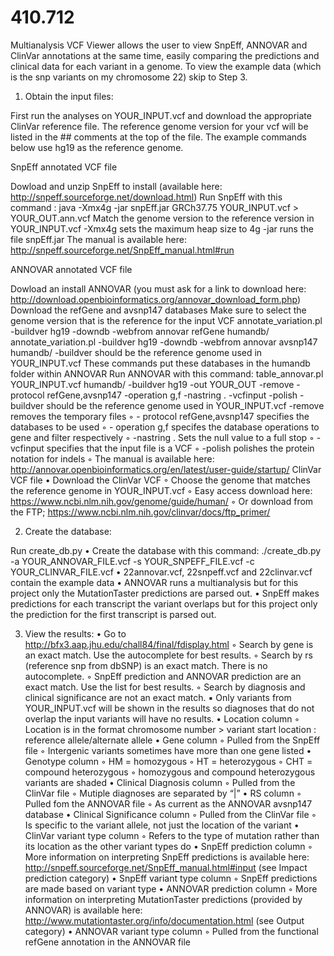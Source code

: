 # 410.712
Multianalysis VCF Viewer allows the user to view SnpEff, ANNOVAR and ClinVar annotations at the same time, easily comparing the predictions and clinical data for each variant in a genome. To view the example data (which is the snp variants on my chromosome 22) skip to Step 3.

1. Obtain the input files:

First run the analyses on YOUR_INPUT.vcf and download the appropriate ClinVar reference file. The reference genome version for your vcf will be listed in the ## comments at the top of the file. The example commands below use hg19 as the reference genome.

SnpEff annotated VCF file

Dowload and unzip SnpEff to install (available here: http://snpeff.sourceforge.net/download.html)
Run SnpEff with this command : java -Xmx4g -jar snpEff.jar GRCh37.75 YOUR_INPUT.vcf > YOUR_OUT.ann.vcf
    Match the genome version to the reference version in YOUR_INPUT.vcf
    -Xmx4g sets the maximum heap size to 4g
    -jar runs the file snpEff.jar
    The manual is available here: http://snpeff.sourceforge.net/SnpEff_manual.html#run
    
ANNOVAR annotated VCF file

Dowload an install ANNOVAR (you must ask for a link to download here: http://download.openbioinformatics.org/annovar_download_form.php)
Download the refGene and avsnp147 databases
    Make sure to select the genome version that is the reference for the input VCF
    annotate_variation.pl -buildver hg19 -downdb -webfrom annovar refGene humandb/
    annotate_variation.pl -buildver hg19 -downdb -webfrom annovar avsnp147 humandb/ 
        -buildver should be the reference genome used in YOUR_INPUT.vcf
        These commands put these databases in the humandb folder within ANNOVAR
Run ANNOVAR with this command: table_annovar.pl YOUR_INPUT.vcf humandb/ -buildver hg19 -out YOUR_OUT -remove -protocol refGene,avsnp147 -operation g,f -nastring . -vcfinput -polish
    -buildver should be the reference genome used in YOUR_INPUT.vcf
    -remove removes the temporary files
        ◦ - protocol refGene,avsnp147 specifies the databases to be used
        ◦ - operation g,f specifes the database operations to gene and filter respectively
        ◦ -nastring . Sets the null value to a full stop
        ◦ -vcfinput specifies that the input file is a VCF
        ◦ -polish polishes the protein notation for indels
        ◦ The manual is available here: http://annovar.openbioinformatics.org/en/latest/user-guide/startup/
ClinVar VCF file
    • Download the ClinVar VCF
        ◦ Choose the genome that matches the reference genome in YOUR_INPUT.vcf
        ◦ Easy access download here: https://www.ncbi.nlm.nih.gov/genome/guide/human/
        ◦ Or download from the FTP; https://www.ncbi.nlm.nih.gov/clinvar/docs/ftp_primer/

2. Create the database:

Run create_db.py
    • Create the database with this command: ./create_db.py -a YOUR_ANNOVAR_FILE.vcf -s YOUR_SNPEFF_FILE.vcf -c YOUR_CLINVAR_FILE.vcf
    • 22annovar.vcf, 22snpeff.vcf and 22clinvar.vcf contain the example data
    • ANNOVAR runs a multianalysis but for this project only the MutationTaster predictions are parsed out.
    • SnpEff makes predictions for each transcript the variant overlaps but for this project only the prediction for the first transcript is parsed out.
      
3.  View the results:
    • Go to http://bfx3.aap.jhu.edu/chall84/final/fdisplay.html
        ◦ Search by gene is an exact match. Use the autocomplete for best results.
        ◦ Search by rs (reference snp from dbSNP) is an exact match. There is no autocomplete.
        ◦ SnpEff prediction and ANNOVAR prediction are an exact match. Use the list for best results.
        ◦ Search by diagnosis and clinical significance are not an exact match. 
            ▪ Only variants from YOUR_INPUT.vcf will be shown in the results so diagnoses that do not overlap the input variants will have no results.
    • Location column
        ◦ Location is in the format chromosome number > variant start location : reference allele/alternate allele
    • Gene column
        ◦ Pulled from the SnpEff file
        ◦ Intergenic variants sometimes have more than one gene listed
    • Genotype column
        ◦ HM = homozygous
        ◦ HT = heterozygous
        ◦ CHT = compound heterozygous
        ◦ homozygous and compound heterozygous variants are shaded
    • Clinical Diagnosis column
        ◦ Pulled from the ClinVar file
        ◦ Mutiple diagnoses are separated by “|”
    • RS column
        ◦ Pulled fom the ANNOVAR file
        ◦ As current as the ANNOVAR avsnp147 database
    • Clinical Significance column
        ◦ Pulled from the ClinVar file
        ◦ Is specific to the variant allele, not just the location of the variant
    • ClinVar variant type column
        ◦ Refers to the type of mutation rather than its location as the other variant types do
    • SnpEff prediction column
        ◦ More information on interpreting SnpEff predictions is available here: http://snpeff.sourceforge.net/SnpEff_manual.html#input (see Impact prediction category)
    • SnpEff variant type column
        ◦ SnpEff predictions are made based on variant type
    • ANNOVAR prediction column
        ◦ More information on interpreting MutationTaster predictions (provided by ANNOVAR) is available here: http://www.mutationtaster.org/info/documentation.html (see Output category)
    • ANNOVAR variant type column
        ◦ Pulled from the functional refGene annotation in the ANNOVAR file
